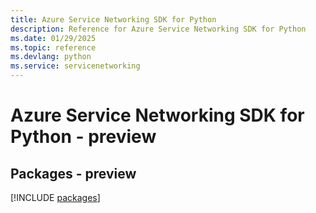 ```yaml
---
title: Azure Service Networking SDK for Python
description: Reference for Azure Service Networking SDK for Python
ms.date: 01/29/2025
ms.topic: reference
ms.devlang: python
ms.service: servicenetworking
---
```

# Azure Service Networking SDK for Python - preview
## Packages - preview
[!INCLUDE [packages](service-networking-index.md)]
